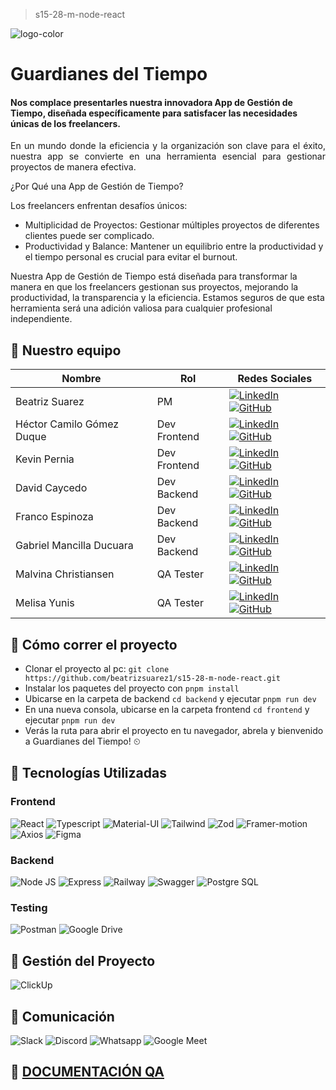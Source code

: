 > s15-28-m-node-react

![logo-color]()

# Guardianes del Tiempo
#### Nos complace presentarles nuestra innovadora App de Gestión de Tiempo, diseñada específicamente para satisfacer las necesidades únicas de los freelancers. <br>
<p align="justify"> En un mundo donde la eficiencia y la organización son clave para el éxito, nuestra app se convierte en una herramienta esencial para gestionar proyectos de manera efectiva.<br>
  
¿Por Qué una App de Gestión de Tiempo?

Los freelancers enfrentan desafíos únicos:
* Multiplicidad de Proyectos: Gestionar múltiples proyectos de diferentes clientes puede ser complicado.
* Productividad y Balance: Mantener un equilibrio entre la productividad y el tiempo personal es crucial para evitar el burnout.

Nuestra App de Gestión de Tiempo está diseñada para transformar la manera en que los freelancers gestionan sus proyectos, mejorando la productividad, la transparencia y la eficiencia. Estamos seguros de que esta herramienta será una adición valiosa para cualquier profesional independiente.<br>
</p> 


## 🚀 Nuestro equipo
| Nombre | Rol | Redes Sociales |
| ------ | --- | --------------- |
| Beatriz Suarez | PM | [![LinkedIn](https://img.shields.io/badge/linkedin%20-%230077B5.svg?style=for-the-badge&logo=linkedin&logoColor=white)](https://www.linkedin.com/in/beatrizsuarezn/) [![GitHub](https://img.shields.io/badge/github-%23121011.svg?style=for-the-badge&logo=github&logoColor=white)](https://github.com/beatrizsuarez1) |
| Héctor Camilo Gómez Duque | Dev Frontend | [![LinkedIn](https://img.shields.io/badge/linkedin%20-%230077B5.svg?style=for-the-badge&logo=linkedin&logoColor=white)](https://www.linkedin.com/in/h%C3%A9ctor-g%C3%B3mez-0a1075287) [![GitHub](https://img.shields.io/badge/github-%23121011.svg?style=for-the-badge&logo=github&logoColor=white)](https://github.com/camiloduquee) |
| Kevin Pernia  | Dev Frontend | [![LinkedIn](https://img.shields.io/badge/linkedin%20-%230077B5.svg?style=for-the-badge&logo=linkedin&logoColor=white)](https://www.linkedin.com/in/kevinpernia/) [![GitHub](https://img.shields.io/badge/github-%23121011.svg?style=for-the-badge&logo=github&logoColor=white)](https://github.com/kevin3080) |
| David Caycedo | Dev Backend | [![LinkedIn](https://img.shields.io/badge/linkedin%20-%230077B5.svg?style=for-the-badge&logo=linkedin&logoColor=white)](https://www.linkedin.com/in/davidcoachdev/) [![GitHub](https://img.shields.io/badge/github-%23121011.svg?style=for-the-badge&logo=github&logoColor=white)](https://github.com/David-Coach-Dev) |
| Franco Espinoza | Dev Backend | [![LinkedIn](https://img.shields.io/badge/linkedin%20-%230077B5.svg?style=for-the-badge&logo=linkedin&logoColor=white)](https://www.linkedin.com/in/francoespinoza/) [![GitHub](https://img.shields.io/badge/github-%23121011.svg?style=for-the-badge&logo=github&logoColor=white)](https://github.com/FrancoEspinozaV) |
| Gabriel Mancilla Ducuara| Dev Backend | [![LinkedIn](https://img.shields.io/badge/linkedin%20-%230077B5.svg?style=for-the-badge&logo=linkedin&logoColor=white)](https://www.linkedin.com/in/gabriel-mancilla-ducuara-37b337212/) [![GitHub](https://img.shields.io/badge/github-%23121011.svg?style=for-the-badge&logo=github&logoColor=white)](https://github.com/gaboducuara) |
| Malvina Christiansen| QA Tester | [![LinkedIn](https://img.shields.io/badge/linkedin%20-%230077B5.svg?style=for-the-badge&logo=linkedin&logoColor=white)](https://www.linkedin.com/in/malvina-christiansen/?utm_source=share&utm_campaign=share_via&utm_content=profile&utm_medium=android_app) [![GitHub](https://img.shields.io/badge/github-%23121011.svg?style=for-the-badge&logo=github&logoColor=white)](https://github.com/Malvina989) |
| Melisa Yunis| QA Tester | [![LinkedIn](https://img.shields.io/badge/linkedin%20-%230077B5.svg?style=for-the-badge&logo=linkedin&logoColor=white)](https://www.linkedin.com/in/melisa-yunis/) [![GitHub](https://img.shields.io/badge/github-%23121011.svg?style=for-the-badge&logo=github&logoColor=white)](https://github.com/Melisayunis) |

## 🚀 Cómo correr el proyecto
- Clonar el proyecto al pc: `git clone https://github.com/beatrizsuarez1/s15-28-m-node-react.git`
- Instalar los paquetes del proyecto con `pnpm install`
- Ubicarse en la carpeta de backend `cd backend` y ejecutar `pnpm run dev`
- En una nueva consola, ubicarse en la carpeta frontend `cd frontend` y ejecutar `pnpm run dev` 
- Verás la ruta para abrir el proyecto en tu navegador, abrela y bienvenido a Guardianes del Tiempo! ⏲


## 🚀 Tecnologías Utilizadas

### Frontend
![React](https://img.shields.io/static/v1?style=for-the-badge&message=React&color=222222&logo=React&logoColor=61DAFB&label=)
![Typescript](https://img.shields.io/badge/react%20router%20dom%20-%20pr?style=for-the-badge&logo=reactrouter&logoColor=%23ffffff&labelColor=%23cb3234&color=%23cb3234)
![Material-UI](https://img.shields.io/static/v1?style=for-the-badge&message=Material-UI&color=0081CB&logo=Material-UI&logoColor=FFFFFF&label=)
![Tailwind](https://img.shields.io/badge/react%20router%20dom%20-%20pr?style=for-the-badge&logo=reactrouter&logoColor=%23ffffff&labelColor=%23cb3234&color=%23cb3234)
![Zod](https://img.shields.io/badge/react%20router%20dom%20-%20pr?style=for-the-badge&logo=reactrouter&logoColor=%23ffffff&labelColor=%23cb3234&color=%23cb3234)
![Framer-motion](https://img.shields.io/badge/react%20router%20dom%20-%20pr?style=for-the-badge&logo=reactrouter&logoColor=%23ffffff&labelColor=%23cb3234&color=%23cb3234)
![Axios](https://img.shields.io/badge/axios%20-%20pr?style=for-the-badge&logo=axios&logoColor=%23ffffff&labelColor=%234c2882&color=%234c2882)
![Figma](https://img.shields.io/badge/figma%20-%20pr?style=for-the-badge&logo=figma&logoColor=%23ffffff&labelColor=%23F24E1E&color=%23F24E1E)

### Backend
![Node JS](https://img.shields.io/badge/Node%20JS-%20pr?style=for-the-badge&logo=nodedotjs&logoColor=%23ffffff&labelColor=%20%2344883e&color=%20%2344883e)
![Express](https://img.shields.io/badge/Express-%20pr?style=for-the-badge&logo=express&logoColor=%23ffffff&labelColor=%20%23000000&color=%20%23000000)
![Railway](https://img.shields.io/badge/ORM%20-%20pr?style=for-the-badge&logoColor=%23ffffff&labelColor=%20%230979B0&color=%20%230979B0)
![Swagger](https://img.shields.io/badge/SEQUELIZE%20-%20pr?style=for-the-badge&logo=sequelize&logoColor=%23ffffff&labelColor=%2352B0E7&color=%2352B0E7)
![Postgre SQL](https://img.shields.io/badge/postgre%20SQL%20-%20pr?style=for-the-badge&logo=postgresql&logoColor=%23ffffff&labelColor=%234169E1&color=%234169E1)

### Testing
![Postman](https://img.shields.io/badge/postman%20-%20pr?style=for-the-badge&logo=postman&logoColor=%23ffffff&labelColor=%23FF6C37&color=%23FF6C37)
![Google Drive](https://img.shields.io/badge/Google%20Drive%20-%20pr?style=for-the-badge&logo=googledrive&logoColor=%23ffffff&labelColor=%234285F4&color=%234285F4)

## 🚀 Gestión del Proyecto
![ClickUp](https://img.shields.io/badge/Jira%20-%20pr?style=for-the-badge&logo=jirasoftware&logoColor=%23ffffff&labelColor=%230052CC&color=%230052CC)

## 🚀 Comunicación
![Slack](https://img.shields.io/badge/Slack%20-%20pr?style=for-the-badge&logo=slack&logoColor=%23ffffff&labelColor=%234A154B&color=%234A154B)
![Discord](https://img.shields.io/badge/Discord%20-%20pr?style=for-the-badge&logo=discord&logoColor=%23ffffff&labelColor=%235865F2&color=%235865F2)
![Whatsapp](https://img.shields.io/badge/Whatsapp%20-%20pr?style=for-the-badge&logo=whatsapp&logoColor=%23ffffff&labelColor=%2325D366&color=%2325D366)
![Google Meet](https://img.shields.io/badge/Google%20meet%20-%20pr?style=for-the-badge&logo=googlemeet&logoColor=%23ffffff&labelColor=%2300897B&color=%2300897B)

## 🚀 [DOCUMENTACIÓN QA](https://drive.google.com/drive/folders/1JJ2F3mYAaQT3hz8wUvTE9xB6CcxUfV8A?usp=drive_link)
